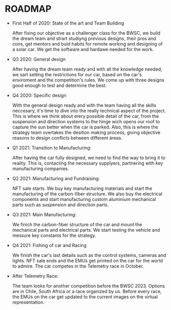# ROADMAP

* First Half of 2020: State of the art and Team Building

   After fixing our objective as a challenger class for the BWSC, we build the dream team and strart studiyng previous designs, their pros and cons, get mentors and buid habits for remote working and designing of a solar car. We get the software and hardawe needed for the work.

* Q3 2020: General design

  After having the dream team ready and with all the knowledge needed, we sart setting the restrictions for our car, based on the car's enviroment and the competition's rules. We come up with three designs good enough to test and determine the best.
  
* Q4 2020: Specific design

  With the general design ready and with the team having all the skills neccesary, it's time to dive into the really technical aspect of the project. This is where we think about erery possible detail of the car, from the suspension and direction systems to the hinge wich opens our roof to capture the sun better when the car is parked. Also, this is where the strategy team overtakes the desition making process, giving objective reasons to design conflicts between different áreas.

* Q1 2021: Transition to Manufacturing:

  After having the car fully designed, we need to find the way to bring it to reality. This is, contacting the necessary supplyers, partnering with key manufacturing companies.
  
* Q2 2021: Manufacturing and Fundraising:
  
  NFT sale starts. We buy key manufacturing materials and start the manufacturing of the carbon-fiber structure. We also buy the electrical components and start manufacturing custom aluminium mechanical parts such as suspension and direction parts.

* Q3 2021: Main Manufacturing: 

   We finich the carbon-fiber structure of the car and mount the mechanical parts and electrical parts.
   We start testing the vehicle and messure key constants for the strategy.

* Q4 2021: Fishing of car and Racing
   
   We finish the car's last details such as the control systems, cameras and lights.
   NFT sale ends and the EMUs get printed on the car for the world to admire.
   The car competes in the Telemetry race in October.
   
* After Telemetry Race: 

   The team looks for another competition before the BWSC 2023. Options are in Chile, South Africa or a race organized by us. Before every race, the EMUs on the car get updated to the current images on the virtual representation.

